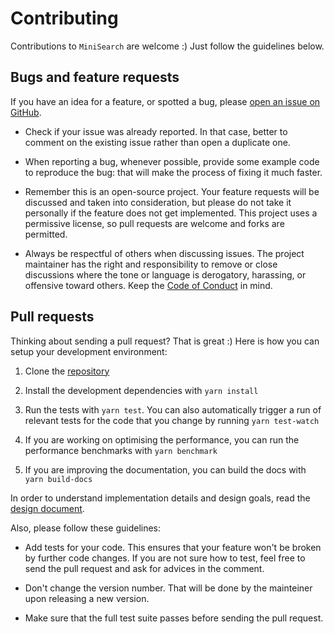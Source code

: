# Contributing

Contributions to `MiniSearch` are welcome :) Just follow the guidelines below.

## Bugs and feature requests

If you have an idea for a feature, or spotted a bug, please [open an
issue on GitHub](https://github.com/lucaong/minisearch/issues).

  - Check if your issue was already reported. In that case, better
    to comment on the existing issue rather than open a duplicate one.

  - When reporting a bug, whenever possible, provide some example code to
    reproduce the bug: that will make the process of fixing it much faster.

  - Remember this is an open-source project. Your feature requests will be
    discussed and taken into consideration, but please do not take it
    personally if the feature does not get implemented. This project uses a
    permissive license, so pull requests are welcome and forks are permitted.

  - Always be respectful of others when discussing issues. The project
    maintainer has the right and responsibility to remove or close discussions
    where the tone or language is derogatory, harassing, or offensive toward
    others. Keep the [Code of
    Conduct](https://lucaong.github.io/minisearch/manual/CODE_OF_CONDUCT.html)
    in mind.

## Pull requests

Thinking about sending a pull request? That is great :) Here is how you can
setup your development environment:

  1. Clone the [repository](https://github.com/lucaong/minisearch)

  2. Install the development dependencies with `yarn install`

  3. Run the tests with `yarn test`. You can also automatically trigger a run of
     relevant tests for the code that you change by running `yarn test-watch`

  4. If you are working on optimising the performance, you can run the
     performance benchmarks with `yarn benchmark`

  5. If you are improving the documentation, you can build the docs with `yarn
     build-docs`

In order to understand implementation details and design goals, read the [design
document](https://lucaong.github.io/minisearch/manual/DESIGN_DOCUMENT.html).

Also, please follow these guidelines:

  - Add tests for your code. This ensures that your feature won't be broken by
    further code changes. If you are not sure how to test, feel free to send the
    pull request and ask for advices in the comment.

  - Don't change the version number. That will be done by the mainteiner upon
    releasing a new version.

  - Make sure that the full test suite passes before sending the pull request.
